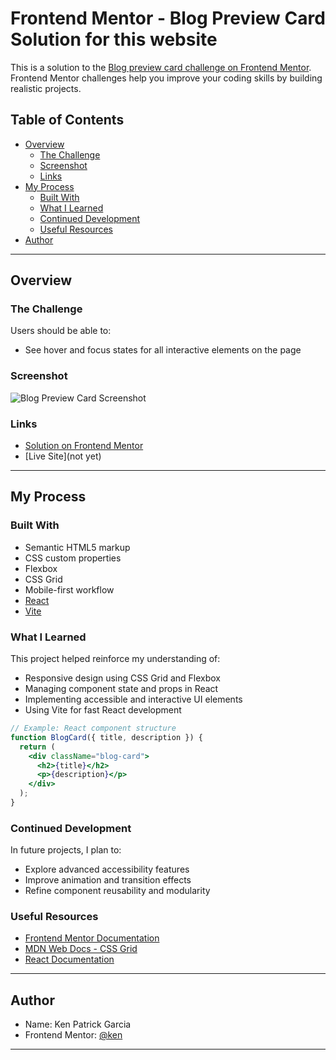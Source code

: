 # Frontend Mentor - Blog Preview Card Solution for this website

This is a solution to the [Blog preview card challenge on Frontend Mentor](https://www.frontendmentor.io/challenges/blog-preview-card-ckPaj01IcS). Frontend Mentor challenges help you improve your coding skills by building realistic projects.

## Table of Contents

- [Overview](#overview)
  - [The Challenge](#the-challenge)
  - [Screenshot](#screenshot)
  - [Links](#links)
- [My Process](#my-process)
  - [Built With](#built-with)
  - [What I Learned](#what-i-learned)
  - [Continued Development](#continued-development)
  - [Useful Resources](#useful-resources)
- [Author](#author)

---

## Overview

### The Challenge

Users should be able to:

- See hover and focus states for all interactive elements on the page

### Screenshot

![Blog Preview Card Screenshot](./screenshot.jpg)

### Links

- [Solution on Frontend Mentor](https://www.frontendmentor.io/solutions/)
- [Live Site](not yet)

---

## My Process

### Built With

- Semantic HTML5 markup
- CSS custom properties
- Flexbox
- CSS Grid
- Mobile-first workflow
- [React](https://reactjs.org/)
- [Vite](https://vitejs.dev/)

### What I Learned

This project helped reinforce my understanding of:

- Responsive design using CSS Grid and Flexbox
- Managing component state and props in React
- Implementing accessible and interactive UI elements
- Using Vite for fast React development

```jsx
// Example: React component structure
function BlogCard({ title, description }) {
  return (
    <div className="blog-card">
      <h2>{title}</h2>
      <p>{description}</p>
    </div>
  );
}
```

### Continued Development

In future projects, I plan to:

- Explore advanced accessibility features
- Improve animation and transition effects
- Refine component reusability and modularity

### Useful Resources

- [Frontend Mentor Documentation](https://www.frontendmentor.io/resources)
- [MDN Web Docs - CSS Grid](https://developer.mozilla.org/en-US/docs/Web/CSS/CSS_Grid_Layout)
- [React Documentation](https://reactjs.org/docs/getting-started.html)

---

## Author

- Name: Ken Patrick Garcia
- Frontend Mentor: [@ken](https://www.frontendmentor.io/profile/ken)

---
